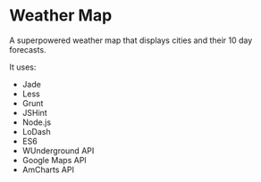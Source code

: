 # Weather Map

A superpowered weather map that displays cities and their 10 day forecasts.

It uses:
* Jade
* Less
* Grunt
* JSHint
* Node.js
* LoDash
* ES6
* WUnderground API
* Google Maps API
* AmCharts API
